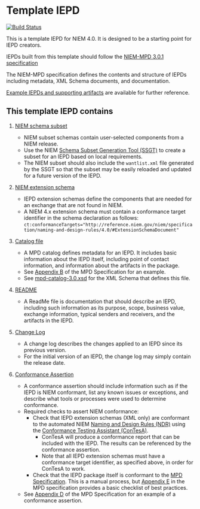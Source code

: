 # Template IEPD

[![Build Status](https://travis-ci.org/NIEM/Template-IEPD.svg?branch=master)](https://travis-ci.org/NIEM/Template-IEPD)

This is a template IEPD for NIEM 4.0. It is designed to be a starting point for IEPD creators.

IEPDs built from this template should follow the [NIEM-MPD 3.0.1 specification](https://reference.niem.gov/niem/specification/model-package-description/3.0.1/model-package-description-3.0.1.html)

The NIEM-MPD specification defines the contents and structure of IEPDs including metadata, XML Schema documents, and documentation.

[Example IEPDs and supporting artifacts](https://reference.niem.gov/niem/specification/model-package-description/3.0.1/) are available for further reference.

## This template IEPD contains

1. [NIEM schema subset](http://reference.niem.gov/niem/specification/model-package-description/3.0.1/model-package-description-3.0.1.html#section_4.2)

    - NIEM subset schemas contain user-selected components from a NIEM release.
    - Use the NIEM [Schema Subset Generation Tool (SSGT)](http://tools.niem.gov/niemtools/) to create a subset for an IEPD based on local requirements.
    - The NIEM subset should also include the `wantlist.xml` file generated by the SSGT so that the subset may be easily reloaded and updated for a future version of the IEPD.

2. [NIEM extension schema](http://reference.niem.gov/niem/specification/model-package-description/3.0.1/model-package-description-3.0.1.html#section_4.3)

    - IEPD extension schemas define the components that are needed for an exchange that are not found in NIEM.
    - A NIEM 4.x extension schema must contain a conformance target identifier in the schema declaration as follows:
      ```ct:conformanceTargets="http://reference.niem.gov/niem/specification/naming-and-design-rules/4.0/#ExtensionSchemaDocument"```

3. [Catalog file](http://reference.niem.gov/niem/specification/model-package-description/3.0.1/model-package-description-3.0.1.html#section_5.1)

    - A MPD catalog defines metadata for an IEPD.  It includes basic information about the IEPD itself, including point of contact information, and information about the artifacts in the package.
    - See [Appendix B](https://reference.niem.gov/niem/specification/model-package-description/3.0.1/model-package-description-3.0.1.html#appendix_B) of the MPD Specification for an example.
    - See [mpd-catalog-3.0.xsd](https://reference.niem.gov/niem/specification/model-package-description/3.0.1/xsd-mpd-catalog/mpd-catalog-3.0.xsd) for the XML Schema that defines this file.

4. [README](http://reference.niem.gov/niem/specification/model-package-description/3.0.1/model-package-description-3.0.1.html#section_5.4)

    - A ReadMe file is documentation that should describe an IEPD, including such information as its purpose, scope, business value, exchange information, typical senders and receivers, and the artifacts in the IEPD.

5. [Change Log](http://reference.niem.gov/niem/specification/model-package-description/3.0.1/model-package-description-3.0.1.html#section_5.3)

    - A change log describes the changes applied to an IEPD since its previous version.
    - For the initial version of an IEPD, the change log may simply contain the release date.

6. [Conformance Assertion](http://reference.niem.gov/niem/specification/model-package-description/3.0.1/model-package-description-3.0.1.html#section_5.7)

    - A conformance assertion should include information such as if the IEPD is NIEM conformant, list any known issues or exceptions, and describe what tools or processes were used to determine conformance.
    - Required checks to assert NIEM conformance:
      - Check that IEPD extension schemas (XML only) are conformant to the automated NIEM [Naming and Design Rules (NDR)](https://reference.niem.gov/niem/specification/naming-and-design-rules/) using the [Conformance Testing Assistant (ConTesA)](https://tools.niem.gov/contesa/).
        - ConTesA will produce a conformance report that can be included with the IEPD.  The results can be referenced by the conformance assertion.
        - Note that all IEPD extension schemas must have a conformance target identifier, as specified above, in order for ConTesA to work.
      - Check that the IEPD package itself is conformant to the [MPD Specification](https://reference.niem.gov/niem/specification/model-package-description/3.0.1/model-package-description-3.0.1.html).  This is a manual process, but [Appendix E](https://reference.niem.gov/niem/specification/model-package-description/3.0.1/model-package-description-3.0.1.html#appendix_E) in the MPD specification provides a basic checklist of best practices.
    - See [Appendix D](https://reference.niem.gov/niem/specification/model-package-description/3.0.1/model-package-description-3.0.1.html#appendix_D) of the MPD Specification for an example of a conformance assertion.
